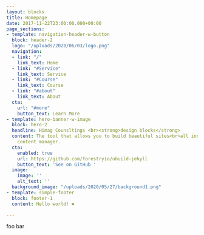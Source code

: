 ```yaml
---
layout: blocks
title: Homepage
date: 2017-11-22T23:00:00.000+00:00
page_sections:
- template: navigation-header-w-button
  block: header-2
  logo: "/uploads/2020/06/03/logo.png"
  navigation:
  - link: "/"
    link_text: Home
  - link: "#Service"
    link_text: Service
  - link: "#Course"
    link_text: Course
  - link: "#about"
    link_text: About
  cta:
    url: "#more"
    button_text: Learn More
- template: hero-banner-w-image
  block: hero-2
  headline: Himag Counsltings <br><strong>design blocks</strong>
  content: The tool that allows you to build beautiful sites<br>all inside Forestry's
    content manager.
  cta:
    enabled: true
    url: https://github.com/forestryio/ubuild-jekyll
    button_text: 'See on GitHub '
  image:
    image: ''
    alt_text: ''
  background_image: "/uploads/2020/05/27/background1.png"
- template: simple-footer
  block: footer-1
  content: Hello world! ❤︎

---
```

foo bar